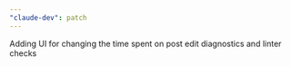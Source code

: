 ```yaml
---
"claude-dev": patch
---
```


Adding UI for changing the time spent on post edit diagnostics and linter checks
